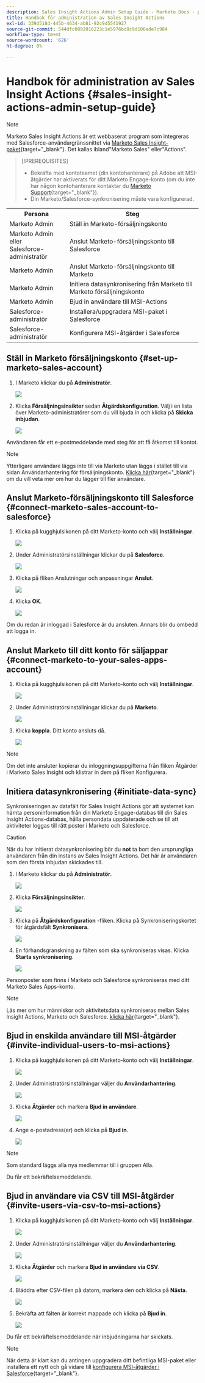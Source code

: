 ```yaml
---
description: Sales Insight Actions Admin Setup Guide - Marketo Docs - produktdokumentation
title: Handbok för administration av Sales Insight Actions
exl-id: 339d518d-445b-4634-ab81-92c9d5541927
source-git-commit: 544dfc0892016223c1e5976bd8c9d108ade7c984
workflow-type: tm+mt
source-wordcount: '626'
ht-degree: 0%

---
```


# Handbok för administration av Sales Insight Actions {#sales-insight-actions-admin-setup-guide}

>[!NOTE]
>
>Marketo Sales Insight Actions är ett webbaserat program som integreras med Salesforce-användargränssnittet via [Marketo Sales Insight-paket](/help/marketo/product-docs/marketo-sales-insight/msi-for-salesforce/installation/install-marketo-sales-insight-package-in-salesforce-appexchange.md){target="_blank"}. Det kallas ibland&quot;Marketo Sales&quot; eller&quot;Actions&quot;.

>[!PREREQUISITES]
>
>* Bekräfta med kontoteamet (din kontohanterare) på Adobe att MSI-åtgärder har aktiverats för ditt Marketo Engage-konto (om du inte har någon kontohanterare kontaktar du [Marketo Support](https://nation.marketo.com/t5/support/ct-p/Support){target="_blank"}).
>* Din Marketo/Salesforce-synkronisering måste vara konfigurerad.

<table>
 <tr>
  <th>Persona</th>
  <th>Steg</th>
 </tr>
 <tr>
  <td>Marketo Admin</td>
  <td>Ställ in Marketo-försäljningskonto</td>
 </tr>
 <tr>
  <td>Marketo Admin eller <br/>Salesforce-administratör</td>
  <td>Anslut Marketo-försäljningskonto till Salesforce</td>
 </tr>
 <tr>
  <td>Marketo Admin</td>
  <td>Anslut Marketo-försäljningskonto till Marketo</td>
 </tr>
 <tr>
  <td>Marketo Admin</td>
  <td>Initiera datasynkronisering från Marketo till Marketo försäljningskonto</td>
 </tr>
 <tr>
  <td>Marketo Admin</td>
  <td>Bjud in användare till MSI-Actions</td>
 </tr>
 <tr>
  <td>Salesforce-administratör</td>
  <td>Installera/uppgradera MSI-paket i Salesforce</td>
 </tr>
 <tr>
  <td>Salesforce-administratör</td>
  <td>Konfigurera MSI-åtgärder i Salesforce</td>
 </tr>
</table>

## Ställ in Marketo försäljningskonto {#set-up-marketo-sales-account}

1. I Marketo klickar du på **Administratör**.

   ![](assets/msi-actions-admin-guide-1.png)

1. Klicka **Försäljningsinsikter** sedan **Åtgärdskonfiguration**. Välj i en lista över Marketo-administratörer som du vill bjuda in och klicka på **Skicka inbjudan**.

   ![](assets/msi-actions-admin-guide-2.png)

Användaren får ett e-postmeddelande med steg för att få åtkomst till kontot.

>[!NOTE]
>
>Ytterligare användare läggs inte till via Marketo utan läggs i stället till via sidan Användarhantering för försäljningskonto. [Klicka här](/help/marketo/product-docs/marketo-sales-connect/admin/invite-users.md){target="_blank"} om du vill veta mer om hur du lägger till fler användare.

## Anslut Marketo-försäljningskonto till Salesforce {#connect-marketo-sales-account-to-salesforce}

1. Klicka på kugghjulsikonen på ditt Marketo-konto och välj **Inställningar**.

   ![](assets/msi-actions-admin-guide-3.png)

1. Under Administratörsinställningar klickar du på **Salesforce**.

   ![](assets/msi-actions-admin-guide-4.png)

1. Klicka på fliken Anslutningar och anpassningar **Anslut**.

   ![](assets/msi-actions-admin-guide-5.png)

1. Klicka **OK**.

   ![](assets/msi-actions-admin-guide-6.png)

Om du redan är inloggad i Salesforce är du ansluten. Annars blir du ombedd att logga in.

## Anslut Marketo till ditt konto för säljappar {#connect-marketo-to-your-sales-apps-account}

1. Klicka på kugghjulsikonen på ditt Marketo-konto och välj **Inställningar**.

   ![](assets/msi-actions-admin-guide-7.png)

1. Under Administratörsinställningar klickar du på **Marketo**.

   ![](assets/msi-actions-admin-guide-8.png)

1. Klicka **koppla**. Ditt konto ansluts då.

   ![](assets/msi-actions-admin-guide-9.png)

>[!NOTE]
>
>Om det inte ansluter kopierar du inloggningsuppgifterna från fliken Åtgärder i Marketo Sales Insight och klistrar in dem på fliken Konfigurera.

## Initiera datasynkronisering {#initiate-data-sync}

Synkroniseringen av datafält för Sales Insight Actions gör att systemet kan hämta personinformation från din Marketo Engage-databas till din Sales Insight Actions-databas, hålla persondata uppdaterade och se till att aktiviteter loggas till rätt poster i Marketo och Salesforce.

>[!CAUTION]
>
>När du har initierat datasynkronisering bör du **not** ta bort den ursprungliga användaren från din instans av Sales Insight Actions. Det här är användaren som den första inbjudan skickades till.

1. I Marketo klickar du på **Administratör**.

   ![](assets/msi-actions-admin-guide-10.png)

1. Klicka **Försäljningsinsikter**.

   ![](assets/msi-actions-admin-guide-11.png)

1. Klicka på **Åtgärdskonfiguration** -fliken. Klicka på Synkroniseringskortet för åtgärdsfält **Synkronisera**.

   ![](assets/msi-actions-admin-guide-12.png)

1. En förhandsgranskning av fälten som ska synkroniseras visas. Klicka **Starta synkronisering**.

   ![](assets/msi-actions-admin-guide-13.png)

Personposter som finns i Marketo och Salesforce synkroniseras med ditt Marketo Sales Apps-konto.

>[!NOTE]
>
>Läs mer om hur människor och aktivitetsdata synkroniseras mellan Sales Insight Actions, Marketo och Salesforce. [klicka här](/help/marketo/product-docs/marketo-sales-insight/actions/admin/sync-sales-action-data-with-marketo-and-salesforce.md){target="_blank"}.

## Bjud in enskilda användare till MSI-åtgärder {#invite-individual-users-to-msi-actions}

1. Klicka på kugghjulsikonen på ditt Marketo-konto och välj **Inställningar**.

   ![](assets/msi-actions-admin-guide-14.png)

1. Under Administratörsinställningar väljer du **Användarhantering**.

   ![](assets/msi-actions-admin-guide-15.png)

1. Klicka **Åtgärder** och markera **Bjud in användare**.

   ![](assets/msi-actions-admin-guide-16.png)

1. Ange e-postadress(er) och klicka på **Bjud in**.

   ![](assets/msi-actions-admin-guide-17.png)

>[!NOTE]
>
>Som standard läggs alla nya medlemmar till i gruppen Alla.

Du får ett bekräftelsemeddelande.

## Bjud in användare via CSV till MSI-åtgärder {#invite-users-via-csv-to-msi-actions}

1. Klicka på kugghjulsikonen på ditt Marketo-konto och välj **Inställningar**.

   ![](assets/msi-actions-admin-guide-18.png)

1. Under Administratörsinställningar väljer du **Användarhantering**.

   ![](assets/msi-actions-admin-guide-19.png)

1. Klicka **Åtgärder** och markera **Bjud in användare via CSV**.

   ![](assets/msi-actions-admin-guide-20.png)

1. Bläddra efter CSV-filen på datorn, markera den och klicka på **Nästa**.

   ![](assets/msi-actions-admin-guide-21.png)

1. Bekräfta att fälten är korrekt mappade och klicka på **Bjud in**.

   ![](assets/msi-actions-admin-guide-22.png)

Du får ett bekräftelsemeddelande när inbjudningarna har skickats.

>[!NOTE]
>
>När detta är klart kan du antingen uppgradera ditt befintliga MSI-paket eller installera ett nytt och gå vidare till [konfigurera MSI-åtgärder i Salesforce](/help/marketo/product-docs/marketo-sales-insight/actions/crm/salesforce-package-configuration/sales-insight-actions-configuration-in-salesforce.md){target="_blank"}.

